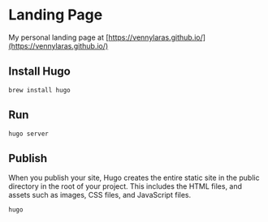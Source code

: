 # Landing Page
My personal landing page at [https://vennylaras.github.io/](https://vennylaras.github.io/)

## Install Hugo
```
brew install hugo
```

## Run
```
hugo server
```

## Publish
When you publish your site, Hugo creates the entire static site in the public directory in the root of your project. This includes the HTML files, and assets such as images, CSS files, and JavaScript files.

```
hugo
```
